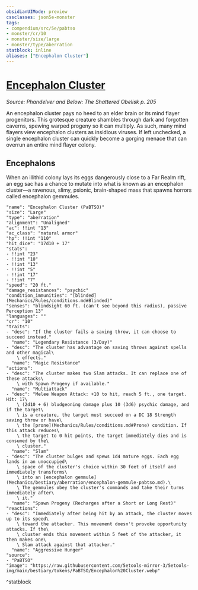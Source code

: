 ```yaml
---
obsidianUIMode: preview
cssclasses: json5e-monster
tags:
- compendium/src/5e/pabtso
- monster/cr/10
- monster/size/large
- monster/type/aberration
statblock: inline
aliases: ["Encephalon Cluster"]
---
```

# [Encephalon Cluster](Mechanics\bestiary\aberration/encephalon-cluster-pabtso.md)
*Source: Phandelver and Below: The Shattered Obelisk p. 205*  

An encephalon cluster pays no heed to an elder brain or its mind flayer progenitors. This grotesque creature shambles through dark and forgotten caverns, spewing warped progeny so it can multiply. As such, many mind flayers view encephalon clusters as insidious viruses. If left unchecked, a single encephalon cluster can quickly become a gorging menace that can overrun an entire mind flayer colony.

## Encephalons

When an illithid colony lays its eggs dangerously close to a Far Realm rift, an egg sac has a chance to mutate into what is known as an encephalon cluster—a ravenous, slimy, psionic, brain-shaped mass that spawns horrors called encephalon gemmules.

```statblock
"name": "Encephalon Cluster (PaBTSO)"
"size": "Large"
"type": "aberration"
"alignment": "Unaligned"
"ac": !!int "13"
"ac_class": "natural armor"
"hp": !!int "110"
"hit_dice": "17d10 + 17"
"stats":
- !!int "23"
- !!int "10"
- !!int "13"
- !!int "5"
- !!int "17"
- !!int "7"
"speed": "20 ft."
"damage_resistances": "psychic"
"condition_immunities": "[blinded](Mechanics/Rules/conditions.md#Blinded)"
"senses": "blindsight 60 ft. (can't see beyond this radius), passive Perception 13"
"languages": ""
"cr": "10"
"traits":
- "desc": "If the cluster fails a saving throw, it can choose to succeed instead."
  "name": "Legendary Resistance (3/Day)"
- "desc": "The cluster has advantage on saving throws against spells and other magical\
    \ effects."
  "name": "Magic Resistance"
"actions":
- "desc": "The cluster makes two Slam attacks. It can replace one of these attacks\
    \ with Spawn Progeny if available."
  "name": "Multiattack"
- "desc": "Melee Weapon Attack: +10 to hit, reach 5 ft., one target. Hit: 17\
    \ (2d10 + 6) bludgeoning damage plus 10 (3d6) psychic damage, and if the target\
    \ is a creature, the target must succeed on a DC 18 Strength saving throw or have\
    \ the [prone](Mechanics/Rules/conditions.md#Prone) condition. If this attack reduces\
    \ the target to 0 hit points, the target immediately dies and is consumed by the\
    \ cluster."
  "name": "Slam"
- "desc": "The cluster bulges and spews 1d4 mature eggs. Each egg lands in an unoccupied\
    \ space of the cluster's choice within 30 feet of itself and immediately transforms\
    \ into an [encephalon gemmule](Mechanics/bestiary/aberration/encephalon-gemmule-pabtso.md).\
    \ The gemmules obey the cluster's commands and take their turns immediately after\
    \ it."
  "name": "Spawn Progeny (Recharges after a Short or Long Rest)"
"reactions":
- "desc": "Immediately after being hit by an attack, the cluster moves up to its speed\
    \ toward the attacker. This movement doesn't provoke opportunity attacks. If the\
    \ cluster ends this movement within 5 feet of the attacker, it then makes one\
    \ Slam attack against that attacker."
  "name": "Aggressive Hunger"
"source":
- "PaBTSO"
"image": "https://raw.githubusercontent.com/5etools-mirror-3/5etools-img/main/bestiary/tokens/PaBTSO/Encephalon%20Cluster.webp"
```
^statblock